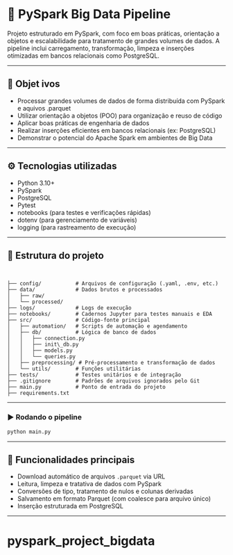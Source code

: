 # 🚀 PySpark Big Data Pipeline

Projeto estruturado em PySpark, com foco em boas práticas, orientação a objetos e escalabilidade para tratamento de grandes volumes de dados. A pipeline inclui carregamento, transformação, limpeza e inserções otimizadas em bancos relacionais como PostgreSQL.

---

## 📌 Objet ivos

- Processar grandes volumes de dados de forma distribuída com PySpark e aquivos .parquet
- Utilizar orientação a objetos (POO) para organização e reuso de código
- Aplicar boas práticas de engenharia de dados
- Realizar inserções eficientes em bancos relacionais (ex: PostgreSQL)
- Demonstrar o potencial do Apache Spark em ambientes de Big Data

---

## ⚙️ Tecnologias utilizadas

- Python 3.10+
- PySpark
- PostgreSQL
- Pytest
- notebooks (para testes e verificações rápidas)
- dotenv (para gerenciamento de variáveis)
- logging (para rastreamento de execução)

---

## 🧱 Estrutura do projeto

```


├── config/           # Arquivos de configuração (.yaml, .env, etc.)
├── data/             # Dados brutos e processados
│   ├── raw/
│   └── processed/
├── logs/             # Logs de execução
├── notebooks/        # Cadernos Jupyter para testes manuais e EDA
├── src/              # Código-fonte principal
│   ├── automation/   # Scripts de automação e agendamento
│   ├── db/           # Lógica de banco de dados
│   │   ├── connection.py
│   │   ├── init\_db.py
│   │   ├── models.py
│   │   └── queries.py
│   ├── preprocessing/ # Pré-processamento e transformação de dados
│   └── utils/        # Funções utilitárias
├── tests/            # Testes unitários e de integração
├── .gitignore        # Padrões de arquivos ignorados pelo Git
├── main.py           # Ponto de entrada do projeto
├── requirements.txt   
````

---

### ▶️ Rodando o pipeline

```bash
python main.py
```

---

## 🧪 Funcionalidades principais

* Download automático de arquivos `.parquet` via URL
* Leitura, limpeza e tratativa de dados com PySpark
* Conversões de tipo, tratamento de nulos e colunas derivadas
* Salvamento em formato Parquet (com coalesce para arquivo único)
* Inserção estruturada em PostgreSQL 

---

# pyspark_project_bigdata
